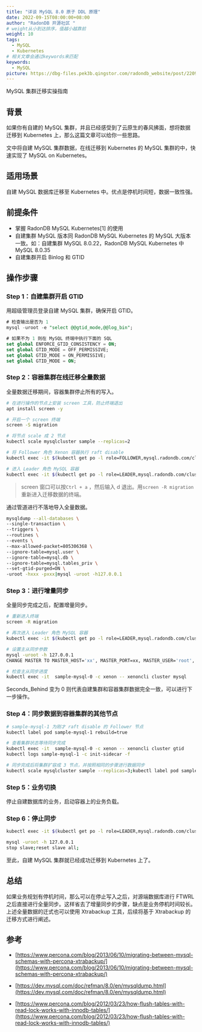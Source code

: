 ```yaml
---
title: "详谈 MySQL 8.0 原子 DDL 原理"
date: 2022-09-15T08:00:00+08:00
author: "RadonDB 开源社区 "
# weight从小到达排序，值越小越靠前
weight: 10
tags:
  - MySQL
  - Kubernetes
# 相关文章会通过keywords来匹配
keywords:
  - MySQL
picture: https://dbg-files.pek3b.qingstor.com/radondb_website/post/220915_%E5%AE%B9%E5%99%A8%E5%8C%96%EF%BD%9C%E8%87%AA%E5%BB%BA%20MySQL%20%E9%9B%86%E7%BE%A4%E8%BF%81%E7%A7%BB%E5%88%B0%20Kubernetes/%E5%BE%AE%E4%BF%A1%E6%96%87%E7%AB%A0%E5%B0%81%E9%9D%A2%20(1).png
---
```

 MySQL 集群迁移实操指南

<!--more-->

## 背景

如果你有自建的 MySQL 集群，并且已经感受到了云原生的春风拂面，想将数据迁移到 Kubernetes 上，那么这篇文章可以给你一些思路。

文中将自建 MySQL 集群数据，在线迁移到 Kubernetes 的 MySQL 集群的中，快速实现了 MySQL on Kubernetes。

## 适用场景

自建 MySQL 数据库迁移至 Kubernetes 中。优点是停机时间短，数据一致性强。

## 前提条件

* 掌握 RadonDB MySQL Kubernetes[1] 的使用 
* 自建集群 MySQL 版本同 RadonDB MySQL Kubernetes 的 MySQL 大版本一致。如：自建集群 MySQL 8.0.22，RadonDB MySQL Kubernetes 中 MySQL 8.0.35
* 自建集群开启 Binlog 和 GTID
## 操作步骤

### Step 1：自建集群开启 GTID

用超级管理员登录自建 MySQL 集群，确保开启 GTID。

```sql
# 检查输出是否为 1
mysql -uroot -e "select @@gtid_mode,@@log_bin";

# 如果不为 1 则在 MySQL 终端中执行下面的 SQL
set global ENFORCE_GTID_CONSISTENCY = ON;
set global GTID_MODE = OFF_PERMISSIVE;
set global GTID_MODE = ON_PERMISSIVE;
set global GTID_MODE = ON;
```

### Step 2：容器集群在线迁移全量数据

全量数据迁移期间，容器集群停止所有的写入。

```bash
# 在进行操作的节点上安装 screen 工具，防止终端退出
apt install screen -y

# 开启一个 screen 终端
screen -S migration

# 将节点 scale 成 2 节点
kubectl scale mysqlcluster sample --replicas=2

# 将 Follower 角色 Xenon 容器执行 raft disable
kubectl exec -it $(kubectl get po -l role=FOLLOWER,mysql.radondb.com/cluster=sample  -o jsonpath="{.items[*].metadata.name}") -c xenon -- xenoncli raft disable

# 进入 Leader 角色 MySQL 容器
kubectl exec -it $(kubectl get po -l role=LEADER,mysql.radondb.com/cluster=sample  -o jsonpath="{.items[*].metadata.name}") -c  mysql -- bash
```
>screen 窗口可以按`Ctrl + a` ，然后输入 d 退出。用`screen -R migration` 重新进入迁移数据的终端。 
 

通过管道进行不落地导入全量数据。

```bash
mysqldump --all-databases \
--single-transaction \
--triggers \
--routines \
--events \
--max-allowed-packet=805306368 \
--ignore-table=mysql.user \
--ignore-table=mysql.db \
--ignore-table=mysql.tables_priv \
--set-gtid-purged=ON \
-uroot -hxxx -pxxx|mysql -uroot -h127.0.0.1
```

### Step 3：进行增量同步

全量同步完成之后，配置增量同步。

```bash
# 重新进入终端
screen -R migration

# 再次进入 Leader 角色 MySQL 容器
kubectl exec -it $(kubectl get po -l role=LEADER,mysql.radondb.com/cluster=sample  -o jsonpath="{.items[*].metadata.name}") -c  mysql -- bash

# 设置主从同步参数
mysql -uroot -h 127.0.0.1
CHANGE MASTER TO MASTER_HOST='xx', MASTER_PORT=xx, MASTER_USER='root', MASTER_PASSWORD='xx', MASTER_AUTO_POSITION=1;start slave;

# 检查主从同步进度
kubectl exec -it  sample-mysql-0 -c xenon -- xenoncli cluster mysql
```
Seconds_Behind 变为 0 则代表自建集群和容器集群数据完全一致，可以进行下一步操作。
### Step 4：同步数据到容器集群的其他节点

```bash
# sample-mysql-1 为刚才 raft disable 的 Follower 节点
kubectl label pod sample-mysql-1 rebuild=true

# 查看集群状态等待同步完成
kubectl exec -it  sample-mysql-0 -c xenon -- xenoncli cluster gtid
kubectl logs sample-mysql-1 -c init-sidecar -f

# 同步完成后将集群扩容成 3 节点，并按照相同的步骤进行数据同步
kubectl scale mysqlcluster sample --replicas=3;kubectl label pod sample-mysql-2 rebuild=true
```

### Step 5：业务切换

停止自建数据库的业务，启动容器上的业务负载。

### Step 6：停止同步

```bash
kubectl exec -it $(kubectl get po -l role=LEADER,mysql.radondb.com/cluster=sample  -o jsonpath="{.items[*].metadata.name}") -c  mysql -- bash

mysql -uroot -h 127.0.0.1
stop slave;reset slave all;
```
 
至此，自建 MySQL 集群就已经成功迁移到 Kubernetes 上了。

## 总结

如果业务规划有停机时间，那么可以在停止写入之后，对源端数据库进行 FTWRL 之后直接进行全量同步。这样省去了增量同步的步骤，缺点是业务停机时间较长。上述全量数据的迁式也可以使用 Xtrabackup 工具，后续将基于 Xtrabackup 的迁移方式进行阐述。

## 参考

- [https://www.percona.com/blog/2013/06/10/migrating-between-mysql-schemas-with-percona-xtrabackup/](https://www.percona.com/blog/2013/06/10/migrating-between-mysql-schemas-with-percona-xtrabackup/)

- [https://dev.mysql.com/doc/refman/8.0/en/mysqldump.html](https://dev.mysql.com/doc/refman/8.0/en/mysqldump.html)

- [https://www.percona.com/blog/2012/03/23/how-flush-tables-with-read-lock-works-with-innodb-tables/](https://www.percona.com/blog/2012/03/23/how-flush-tables-with-read-lock-works-with-innodb-tables/)



